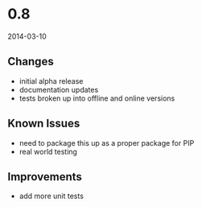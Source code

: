 # 0.8

2014-03-10

## Changes
- initial alpha release
- documentation updates
- tests broken up into offline and online versions

## Known Issues
- need to package this up as a proper package for PIP
- real world testing

## Improvements
- add more unit tests

